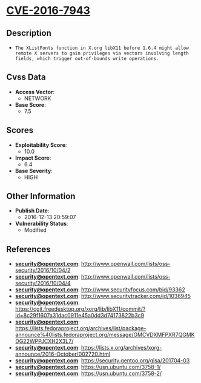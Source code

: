 
# [CVE-2016-7943](http://www.openwall.com/lists/oss-security/2016/10/04/2)

## Description

- `The XListFonts function in X.org libX11 before 1.6.4 might allow remote X servers to gain privileges via vectors involving length fields, which trigger out-of-bounds write operations.`

## Cvss Data

- **Access Vector**:
  - NETWORK
- **Base Score**:
  - 7.5

## Scores

- **Exploitability Score**:
  - 10.0
- **Impact Score**:
  - 6.4
- **Base Severity**:
  - HIGH

## Other Information

- **Publish Date**:
  - 2016-12-13 20:59:07
- **Vulnerability Status**:
  - Modified

## References

- **security@opentext.com**: http://www.openwall.com/lists/oss-security/2016/10/04/2
- **security@opentext.com**: http://www.openwall.com/lists/oss-security/2016/10/04/4
- **security@opentext.com**: http://www.securityfocus.com/bid/93362
- **security@opentext.com**: http://www.securitytracker.com/id/1036945
- **security@opentext.com**: https://cgit.freedesktop.org/xorg/lib/libX11/commit/?id=8c29f1607a31dac0911e45a0dd3d74173822b3c9
- **security@opentext.com**: https://lists.fedoraproject.org/archives/list/package-announce%40lists.fedoraproject.org/message/GMCVDXMFPXR7QGMKDG22WPPJCXH2X3L7/
- **security@opentext.com**: https://lists.x.org/archives/xorg-announce/2016-October/002720.html
- **security@opentext.com**: https://security.gentoo.org/glsa/201704-03
- **security@opentext.com**: https://usn.ubuntu.com/3758-1/
- **security@opentext.com**: https://usn.ubuntu.com/3758-2/

